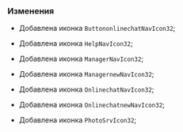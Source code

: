 ### Изменения

- Добавлена иконка `ButtononlinechatNavIcon32`;
- Добавлена иконка `HelpNavIcon32`;
- Добавлена иконка `ManagerNavIcon32`;
- Добавлена иконка `ManagernewNavIcon32`;
- Добавлена иконка `OnlinechatNavIcon32`;
- Добавлена иконка `OnlinechatnewNavIcon32`;

- Добавлена иконка `PhotoSrvIcon32`;
